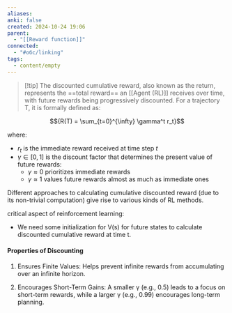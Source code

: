 ```yaml
---
aliases: 
anki: false
created: 2024-10-24 19:06
parent:
  - "[[Reward function]]"
connected:
  - "#обс/linking"
tags:
  - content/empty
---
```




> [!tip] The discounted cumulative reward, also known as the return, 
represents the ==total reward== an [[Agent (RL)]] receives over time, with future rewards being progressively discounted. For a trajectory T, it is formally defined as:

$${R(T) = \sum_{t=0}^{\infty} \gamma^t r_t}$$

where:
- $r_t$ is the immediate reward received at time step $t$
- $\gamma \in [0,1]$ is the discount factor that determines the present value of future rewards:
  - $\gamma \approx 0$ prioritizes immediate rewards
  - $\gamma \approx 1$ values future rewards almost as much as immediate ones

Different approaches to calculating cumulative discounted reward (due to its non-trivial computation) give rise to various kinds of RL methods.

critical aspect of reinforcement learning:

- We need some initialization for V(s) for future states to calculate discounted cumulative reward at time t.
    

#### Properties of Discounting

1. Ensures Finite Values: Helps prevent infinite rewards from accumulating over an infinite horizon.
    
2. Encourages Short-Term Gains: A smaller γ (e.g., 0.5) leads to a focus on short-term rewards, while a larger γ (e.g., 0.99) encourages long-term planning​.
    
